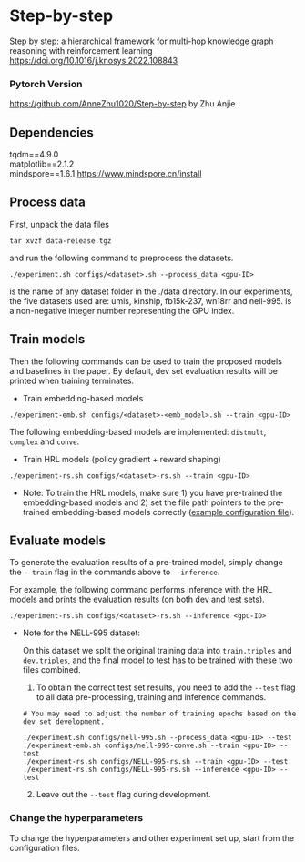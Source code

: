 # Step-by-step
Step by step: a hierarchical framework for multi-hop knowledge graph reasoning with reinforcement learning
https://doi.org/10.1016/j.knosys.2022.108843

### Pytorch Version
https://github.com/AnneZhu1020/Step-by-step
by Zhu Anjie

## Dependencies
tqdm==4.9.0\
matplotlib==2.1.2\
mindspore==1.6.1 https://www.mindspore.cn/install

## Process data
First, unpack the data files
```
tar xvzf data-release.tgz
```
and run the following command to preprocess the datasets.

```
./experiment.sh configs/<dataset>.sh --process_data <gpu-ID>
```
<dataset> is the name of any dataset folder in the ./data directory. In our experiments, the five datasets used are: umls, kinship, fb15k-237, wn18rr and nell-995. <gpu-ID> is a non-negative integer number representing the GPU index.
  
## Train models
Then the following commands can be used to train the proposed models and baselines in the paper. By default, dev set evaluation results will be printed when training terminates.

* Train embedding-based models
```
./experiment-emb.sh configs/<dataset>-<emb_model>.sh --train <gpu-ID>
```
The following embedding-based models are implemented: `distmult`, `complex` and `conve`.

* Train HRL models (policy gradient + reward shaping)
```
./experiment-rs.sh configs/<dataset>-rs.sh --train <gpu-ID>
```

* Note: To train the HRL models, make sure 1) you have pre-trained the embedding-based models and 2) set the file path pointers to the pre-trained embedding-based models correctly ([example configuration file](configs/umls-rs.sh)).

## Evaluate models
To generate the evaluation results of a pre-trained model, simply change the `--train` flag in the commands above to `--inference`. 

For example, the following command performs inference with the HRL models and prints the evaluation results (on both dev and test sets).
```
./experiment-rs.sh configs/<dataset>-rs.sh --inference <gpu-ID>
```

* Note for the NELL-995 dataset: 

  On this dataset we split the original training data into `train.triples` and `dev.triples`, and the final model to test has to be trained with these two files combined. 
  1. To obtain the correct test set results, you need to add the `--test` flag to all data pre-processing, training and inference commands.  
    ```
    # You may need to adjust the number of training epochs based on the dev set development.

    ./experiment.sh configs/nell-995.sh --process_data <gpu-ID> --test
    ./experiment-emb.sh configs/nell-995-conve.sh --train <gpu-ID> --test
    ./experiment-rs.sh configs/NELL-995-rs.sh --train <gpu-ID> --test
    ./experiment-rs.sh configs/NELL-995-rs.sh --inference <gpu-ID> --test
    ```    
  2. Leave out the `--test` flag during development.
  
### Change the hyperparameters
To change the hyperparameters and other experiment set up, start from the configuration files.
